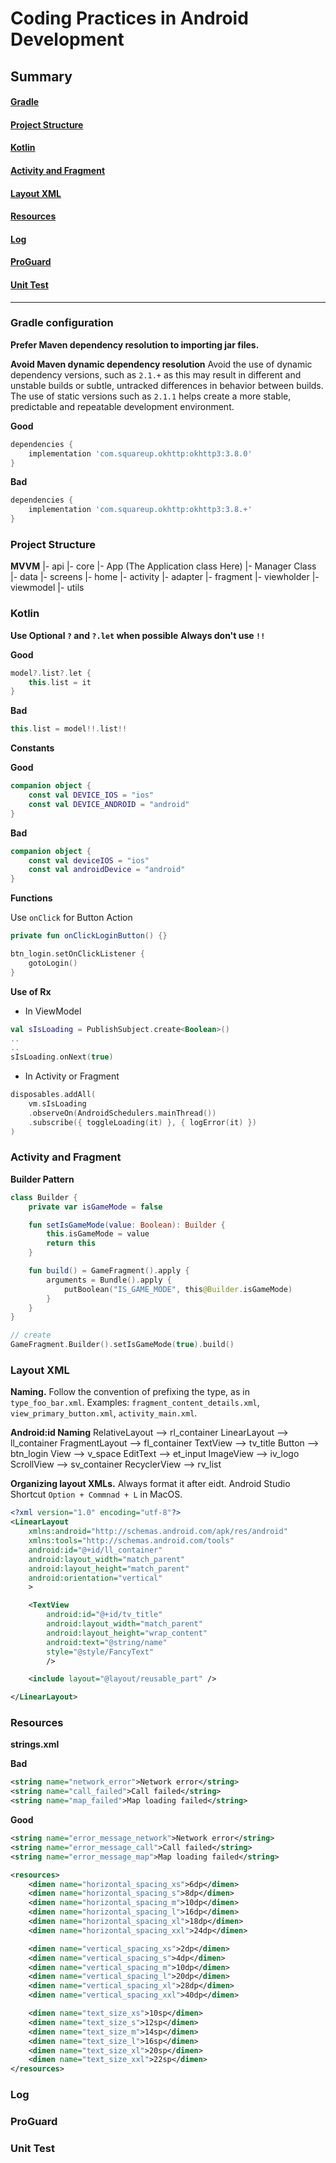 # Coding Practices in Android Development

## Summary

#### [Gradle](#gradle)
#### [Project Structure](#project-structure)
#### [Kotlin](#kotlin)
#### [Activity and Fragment](#activity-and-fragment)
#### [Layout XML](#layout-xml)
#### [Resources](#resources)
#### [Log](#log)
#### [ProGuard](#proguard)
#### [Unit Test](#unit-test)

----------

### Gradle configuration

**Prefer Maven dependency resolution to importing jar files.**

**Avoid Maven dynamic dependency resolution**
Avoid the use of dynamic dependency versions, such as `2.1.+` as this may result in different and unstable builds or subtle, untracked differences in behavior between builds. The use of static versions such as `2.1.1` helps create a more stable, predictable and repeatable development environment.

**Good**
```groovy
dependencies {
    implementation 'com.squareup.okhttp:okhttp3:3.8.0'
}
```

**Bad**
```groovy
dependencies {
    implementation 'com.squareup.okhttp:okhttp3:3.8.+'
}
```

### Project Structure

**MVVM**
|- api
|- core
	|- App (The Application class Here)
	|- Manager Class
|- data
|- screens
	|- home
		|- activity
		|- adapter
		|- fragment
		|- viewholder
		|- viewmodel
|- utils

### Kotlin

**Use Optional `?` and `?.let` when possible**
**Always don't use `!!`**

**Good**
```kotlin
model?.list?.let {
	this.list = it
}
```

**Bad**
```kotlin
this.list = model!!.list!!
```

**Constants**

**Good**
```kotlin
companion object {
	const val DEVICE_IOS = "ios"
	const val DEVICE_ANDROID = "android"
}
```

**Bad**
```kotlin
companion object {
	const val deviceIOS = "ios"
	const val androidDevice = "android"
}
```

**Functions**

Use `onClick` for Button Action

```kotlin
private fun onClickLoginButton() {}

btn_login.setOnClickListener {
	gotoLogin()
}
```

**Use of Rx**

- In ViewModel
```kotlin
val sIsLoading = PublishSubject.create<Boolean>()
..
..
sIsLoading.onNext(true)
```

- In Activity or Fragment
```kotlin
disposables.addAll(
	vm.sIsLoading
	.observeOn(AndroidSchedulers.mainThread())
	.subscribe({ toggleLoading(it) }, { logError(it) })
)
```

### Activity and Fragment

**Builder Pattern**
```kotlin
class Builder {
	private var isGameMode = false

	fun setIsGameMode(value: Boolean): Builder {
		this.isGameMode = value
		return this
	}

	fun build() = GameFragment().apply {
		arguments = Bundle().apply {
			putBoolean("IS_GAME_MODE", this@Builder.isGameMode)
		}
	}
}

// create
GameFragment.Builder().setIsGameMode(true).build()
```

### Layout XML

**Naming.** 
Follow the convention of prefixing the type, as in `type_foo_bar.xml`. 
Examples: `fragment_content_details.xml`, `view_primary_button.xml`, `activity_main.xml`.

**Android:id Naming**
RelativeLayout --> rl_container
LinearLayout   --> ll_container
FragmentLayout --> fl_container
TextView 	   --> tv_title
Button 	       --> btn_login
View           --> v_space
EditText       --> et_input
ImageView      --> iv_logo
ScrollView     --> sv_container
RecyclerView   --> rv_list

**Organizing layout XMLs.**
Always format it after eidt. Android Studio Shortcut `Option + Commnad + L` in MacOS.


```xml
<?xml version="1.0" encoding="utf-8"?>
<LinearLayout
    xmlns:android="http://schemas.android.com/apk/res/android"
    xmlns:tools="http://schemas.android.com/tools"
    android:id="@+id/ll_container"
    android:layout_width="match_parent"
    android:layout_height="match_parent"
    android:orientation="vertical"
    >

    <TextView
        android:id="@+id/tv_title"
        android:layout_width="match_parent"
        android:layout_height="wrap_content"
        android:text="@string/name"
        style="@style/FancyText"
        />

    <include layout="@layout/reusable_part" />

</LinearLayout>
```

### Resources

**strings.xml**

**Bad**
```xml
<string name="network_error">Network error</string>
<string name="call_failed">Call failed</string>
<string name="map_failed">Map loading failed</string>
```

**Good**
```xml
<string name="error_message_network">Network error</string>
<string name="error_message_call">Call failed</string>
<string name="error_message_map">Map loading failed</string>
```

```xml
<resources>
    <dimen name="horizontal_spacing_xs">6dp</dimen>
    <dimen name="horizontal_spacing_s">8dp</dimen>
    <dimen name="horizontal_spacing_m">10dp</dimen>
    <dimen name="horizontal_spacing_l">16dp</dimen>
    <dimen name="horizontal_spacing_xl">18dp</dimen>
    <dimen name="horizontal_spacing_xxl">24dp</dimen>

    <dimen name="vertical_spacing_xs">2dp</dimen>
    <dimen name="vertical_spacing_s">4dp</dimen>
    <dimen name="vertical_spacing_m">10dp</dimen>
    <dimen name="vertical_spacing_l">20dp</dimen>
    <dimen name="vertical_spacing_xl">28dp</dimen>
    <dimen name="vertical_spacing_xxl">40dp</dimen>

    <dimen name="text_size_xs">10sp</dimen>
    <dimen name="text_size_s">12sp</dimen>
    <dimen name="text_size_m">14sp</dimen>
    <dimen name="text_size_l">16sp</dimen>
    <dimen name="text_size_xl">20sp</dimen>
    <dimen name="text_size_xxl">22sp</dimen>
</resources>
```

### Log


### ProGuard


### Unit Test

